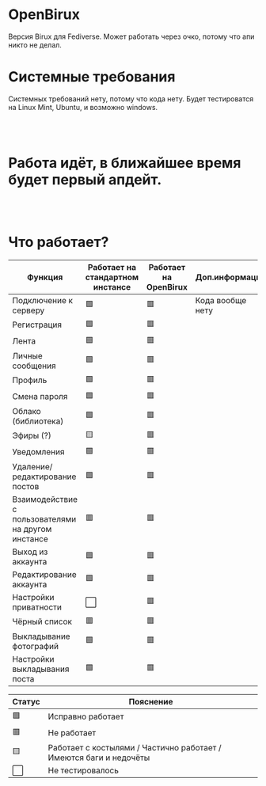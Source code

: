 # OpenBirux
Версия Birux для Fediverse. Может работать через очко, потому что апи никто не делал.

# Системные требования
Системных требований нету, потому что кода нету. Будет тестироватся на Linux Mint, Ubuntu, и возможно windows.

<br></br>
# Работа идёт, в ближайшее время будет первый апдейт.
<br></br>

# Что работает?

| Функция | Работает на стандартном инстансе | Работает на OpenBirux | Доп.информация |
| ------- | -------------------------------- | --------------------- | -------------- |
| Подключение к серверу | 🟩 | 🟥 | Кода вообще нету |
| Регистрация | 🟩 | 🟥 | 
| Лента | 🟩 | 🟥 | 
| Личные сообщения | 🟩 | 🟥 |
| Профиль | 🟩 | 🟥 |
| Смена пароля | 🟩 | 🟥 |
| Облако (библиотека) | 🟩 | 🟥 |
| Эфиры (?) | 🟨 | 🟥 |
| Уведомления | 🟩 | 🟥 |
| Удаление/редактирование постов | 🟩 | 🟥 |
| Взаимодействие с пользователями на другом инстансе | 🟥 | 🟥 |
| Выход из аккаунта | 🟩 | 🟥 |
| Редактирование аккаунта | 🟩 | 🟥 |
| Настройки приватности | ⬜ | 🟥 |
| Чёрный список | 🟥 | 🟥 |
| Выкладывание фотографий | 🟩 | 🟥 |
| Настройки выкладывания поста | 🟩 | 🟥 |


| Статус | Пояснение |
| ------ | -------- |
| 🟩 | Исправно работает |
| 🟥 | Не работает |
| 🟨 | Работает с костылями / Частично работает / Имеются баги и недочёты |
| ⬜ | Не тестировалось |
